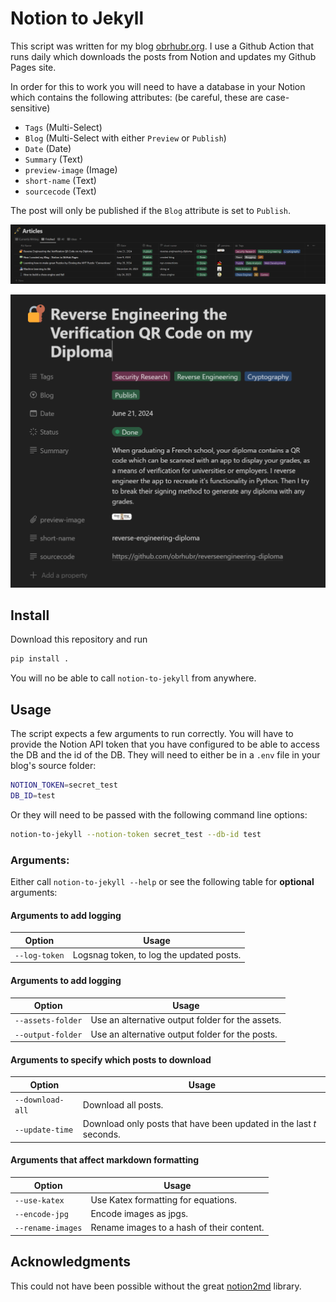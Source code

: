 # Notion to Jekyll

This script was written for my blog [obrhubr.org](https://obrhubr.org). I use a Github Action that runs daily which downloads the posts from Notion and updates my Github Pages site.

In order for this to work you will need to have a database in your Notion which contains the following attributes: (be careful, these are case-sensitive)
 - `Tags` (Multi-Select)
 - `Blog` (Multi-Select with either `Preview` or `Publish`)
 - `Date` (Date)
 - `Summary` (Text)
 - `preview-image` (Image)
 - `short-name` (Text)
 - `sourcecode` (Text)

The post will only be published if the `Blog` attribute is set to `Publish`.

![Notion Database containing the articles](.github/images/db.png)

![Post and all properties](.github/images/properties.png)

## Install

Download this repository and run

```bash
pip install .
```

You will no be able to call `notion-to-jekyll` from anywhere.

## Usage

The script expects a few arguments to run correctly.
You will have to provide the Notion API token that you have configured to be able to access the DB and the id of the DB. They will need to either be in a `.env` file in your blog's source folder:

```bash
NOTION_TOKEN=secret_test
DB_ID=test
```

Or they will need to be passed with the following command line options:

```bash
notion-to-jekyll --notion-token secret_test --db-id test
```

### Arguments:

Either call `notion-to-jekyll --help` or see the following table for **optional** arguments:

#### Arguments to add logging
| Option | Usage |
|-	|-	|
| `--log-token`	| Logsnag token, to log the updated posts.	|

#### Arguments to add logging
| Option | Usage |
|-	|-	|
| `--assets-folder`	| Use an alternative output folder for the assets.	|
| `--output-folder`	| Use an alternative output folder for the posts. |

#### Arguments to specify which posts to download

| Option | Usage |
|-	|-	|
| `--download-all` | Download all posts.	|
| `--update-time`	| Download only posts that have been updated in the last *t* seconds. |

#### Arguments that affect markdown formatting

| Option | Usage |
|-	|-	|
| `--use-katex`	| Use Katex formatting for equations.	|
| `--encode-jpg`	| Encode images as jpgs.	|
| `--rename-images`	| Rename images to a hash of their content.	|

## Acknowledgments

This could not have been possible without the great [notion2md](https://github.com/echo724/notion2md) library.